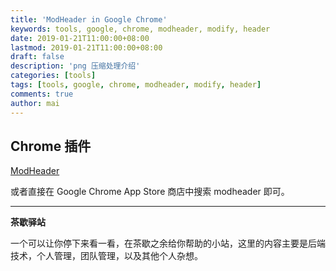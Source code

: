 ```yaml
---
title: 'ModHeader in Google Chrome'
keywords: tools, google, chrome, modheader, modify, header
date: 2019-01-21T11:00:00+08:00
lastmod: 2019-01-21T11:00:00+08:00
draft: false
description: 'png 压缩处理介绍'
categories: [tools]
tags: [tools, google, chrome, modheader, modify, header]
comments: true
author: mai
---
```


## Chrome 插件

[ModHeader](https://mod-header.appspot.com/)

或者直接在 Google Chrome App Store 商店中搜索 modheader 即可。

----

**茶歇驿站**

一个可以让你停下来看一看，在茶歇之余给你帮助的小站，这里的内容主要是后端技术，个人管理，团队管理，以及其他个人杂想。


